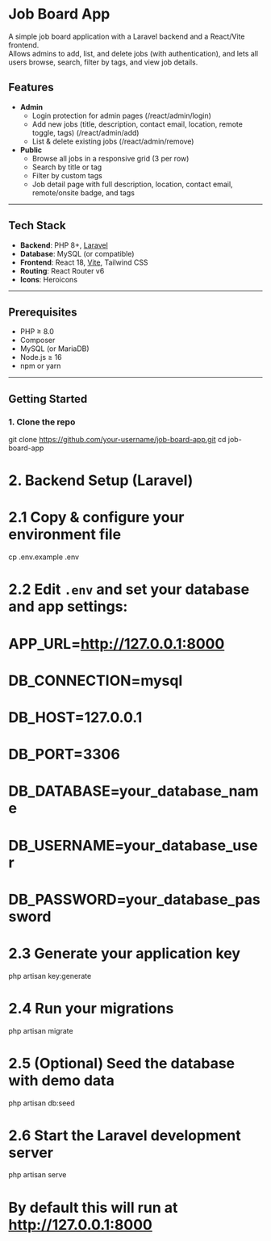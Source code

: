 # Job Board App

A simple job board application with a Laravel backend and a React/Vite frontend.  
Allows admins to add, list, and delete jobs (with authentication), and lets all users browse, search, filter by tags, and view job details.

## Features

- **Admin**  
  - Login protection for admin pages (/react/admin/login) 
  - Add new jobs (title, description, contact email, location, remote toggle, tags) (/react/admin/add)
  - List & delete existing jobs (/react/admin/remove)
- **Public**  
  - Browse all jobs in a responsive grid (3 per row)  
  - Search by title or tag  
  - Filter by custom tags  
  - Job detail page with full description, location, contact email, remote/onsite badge, and tags  

---

## Tech Stack

- **Backend**: PHP 8+, [Laravel](https://laravel.com/)  
- **Database**: MySQL (or compatible)  
- **Frontend**: React 18, [Vite](https://vitejs.dev/), Tailwind CSS  
- **Routing**: React Router v6  
- **Icons**: Heroicons  

---

## Prerequisites

- PHP ≥ 8.0  
- Composer  
- MySQL (or MariaDB)  
- Node.js ≥ 16  
- npm or yarn  

---

## Getting Started

### 1. Clone the repo
git clone https://github.com/your-username/job-board-app.git
cd job-board-app


# 2. Backend Setup (Laravel)

# 2.1 Copy & configure your environment file
cp .env.example .env

# 2.2 Edit `.env` and set your database and app settings:
#   APP_URL=http://127.0.0.1:8000
#   DB_CONNECTION=mysql
#   DB_HOST=127.0.0.1
#   DB_PORT=3306
#   DB_DATABASE=your_database_name
#   DB_USERNAME=your_database_user
#   DB_PASSWORD=your_database_password

# 2.3 Generate your application key
php artisan key:generate

# 2.4 Run your migrations
php artisan migrate

# 2.5 (Optional) Seed the database with demo data
php artisan db:seed

# 2.6 Start the Laravel development server
php artisan serve
# By default this will run at http://127.0.0.1:8000

